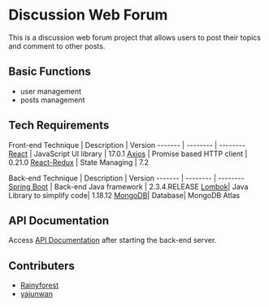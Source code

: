 # Discussion Web Forum

This is a discussion web forum project that allows users to post their topics and comment to other posts.

## Basic Functions

- user management
- posts management

## Tech Requirements

Front-end Technique | Description | Version ------- | -------- | --------
[React](https://reactjs.org/) | JavaScript UI library | 17.0.1
[Axios](https://github.com/axios/axios) | Promise based HTTP client | 0.21.0
[React-Redux](https://react-redux.js.org/introduction/quick-start) | State Managing | 7.2

Back-end Technique | Description | Version ------- | -------- | --------
[Spring Boot](https://spring.io/projects/spring-boot) | Back-end Java framework | 2.3.4.RELEASE
[Lombok](https://projectlombok.org/)| Java Library to simplify code| 1.18.12
[MongoDB](https://www.mongodb.com/1)| Database| MongoDB Atlas

## API Documentation

Access [API Documentation](http://localhost:8080/api/v1/swagger-ui/index.html) after starting the back-end server.

## Contributers

- [Rainyforest](https://github.com/Rainyforest)
- [yajunwan](https://github.com/yajunwan)
